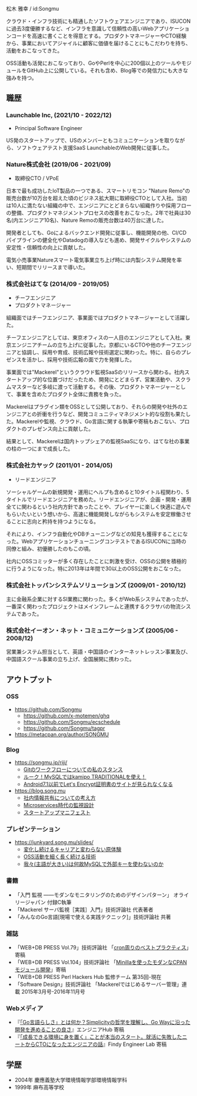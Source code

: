 松木 雅幸 / id:Songmu

クラウド・インフラ技術にも精通したソフトウェアエンジニアであり、ISUCONに過去3度優勝するなど、インフラを意識して信頼性の高いWebアプリケーションコードを高速に書くことを得意とする。プロダクトマネージャーやCTO経験から、事業においてアジャイルに顧客に価値を届けることにもこだわりを持ち、活動をおこなってきた。

OSS活動も活発におこなっており、GoやPerlを中心に200個以上のツールやモジュールをGitHub上に公開している。それも含め、Blog等での発信力にも大きな強みを持つ。

## 職歴

### Launchable Inc, (2021/10 - 2022/12)
- Principal Software Engineer

US発のスタートアップで、USのメンバーともコミュニケーションを取りながら、ソフトウェアテスト支援SaaS LaunchableのWeb開発に従事した。

### Nature株式会社 (2019/06 - 2021/09)
- 取締役CTO / VPoE

日本で最も成功したIoT製品の一つである、スマートリモコン "Nature Remo"の販売台数が10万台を超えた頃のビジネス拡大期に取締役CTOとして入社。当初は10人に満たない組織の中で、エンジニアにとどまらない組織作りや採用フローの整備、プロダクトマネジメントプロセスの改善をおこなった。2年で社員は30名(内エンジニア10名)、Nature Remoの販売台数は40万台に達した。

開発者としても、Goによるバックエンド開発に従事し、機能開発の他、CI/CDパイプラインの健全化やDatadogの導入なども進め、開発サイクルやシステムの安定性・信頼性の向上に貢献した。

電気小売事業Natureスマート電気事業立ち上げ時には内製システム開発を率い、短期間でリリースまで導いた。

### 株式会社はてな (2014/09 - 2019/05)
- チーフエンジニア
- プロダクトマネージャー

組織面ではチーフエンジニア、事業面ではプロダクトマネージャーとして活躍した。

チーフエンジニアとしては、東京オフィスの一人目のエンジニアとして入社。東京エンジニアチームの立ち上げに従事した。京都にいるCTOや他のチーフエンジニアと協調し、採用や育成、技術広報や技術選定に関わった。特に、自らのプレゼンスを活かし、採用や技術広報の面で力を発揮した。

事業面では"Mackerel"というクラウド監視SaaSのリリースから関わる。社内スタートアップ的な位置づけだったため、開発にとどまらず、営業活動や、スクラムマスターなど多岐に渡って活動する。その後、プロダクトマネージャーとして、事業を含めたプロダクト全体に責務を負った。

Mackerelはプラグイン類をOSSとして公開しており、それらの開発や社外のエンジニアとの折衝を行うなど、開発コミュニティマネジメント的な役割も果たした。Mackerelや監視、クラウド、Go言語に関する執筆や寄稿もおこない、プロダクトのプレゼンス向上に貢献した。

結果として、Mackerelは国内トップシェアの監視SaaSになり、はてな社の事業の柱の一つにまで成長した。

### 株式会社カヤック (2011/01 - 2014/05)
- リードエンジニア

ソーシャルゲームの新規開発・運用にヘルプも含めると10タイトル程関わり、5タイトルでリードエンジニアを務めた。リードエンジニアが、企画・開発・運用全てに関わるという社内方針であったことや、プレイヤーに楽しく快適に遊んでもらいたいという想いから、高速に機能開発しながらもシステムを安定稼働させることに志向と矜持を持つようになる。

それにより、インフラ自動化やDBチューニングなどの知見も獲得することになった。WebアプリケーションチューニングコンテストであるISUCONに当時の同僚と組み、初優勝したのもこの頃。

社内にOSSコミッターが多く存在したことに刺激を受け、OSSの公開を積極的に行うようになった。特に2013年は年間で30以上のOSS公開をおこなった。

### 株式会社トッパンシステムソリューションズ (2009/01 - 2010/12)
主に金融系企業に対するSI業務に関わった。多くがWeb系システムであったが、一番深く関わったプロジェクトはメインフレームと連携するクラサバの物流システムであった。

### 株式会社イーオン・ネット・コミュニケーションズ (2005/06 - 2008/12)
営業兼システム担当として、英語・中国語のインターネットレッスン事業及び、中国語スクール事業の立ち上げ、全国展開に携わった。

## アウトプット

### OSS
- <https://github.com/Songmu>
    - <https://github.com/x-motemen/ghq>
    - <https://github.com/Songmu/ecschedule>
    - <https://github.com/Songmu/tagpr>
- <https://metacpan.org/author/SONGMU>

### Blog
- <https://songmu.jp/riji/>
    - [Gitのワークフローについての私のスタンス](https://songmu.jp/riji/entry/2021-05-19-my-git-workflow.html)
    - [ルーク！MySQLではkamipo TRADITIONALを使え！](https://songmu.jp/riji/entry/2015-07-08-kamipo-traditional.html)
    - [Android7.1以前でLet's Encrypt証明書のサイトが見られなくなる](https://songmu.jp/riji/entry/2020-08-06-android-letsencrypt.html)
- <https://blog.song.mu>
    - [社内情報共有についての考え方](https://blog.song.mu/entry/open-knowledge-sharing)
    - [Microservices時代の監視設計](https://blog.song.mu/entry/microservices-monitoring-design)
    - [スタートアップマニフェスト](https://blog.song.mu/entry/startup-manifest)

### プレゼンテーション
- <https://junkyard.song.mu/slides/>
    - [変化し続けるキャリアと変わらない原体験](https://junkyard.song.mu/slides/yapc-japan-online-2022/#0)
    - [OSS活動を細く長く続ける技術](https://junkyard.song.mu/slides/jtf2021w/#0)
    - [我々(主語が大きい)は何故MySQLで外部キーを使わないのか](https://junkyard.song.mu/slides/fk-night/#0)

### 書籍
- 「入門 監視 ――モダンなモニタリングのためのデザインパターン」 オライリージャパン 付録C執筆
- 「Mackerel サーバ監視［実践］入門」技術評論社 代表著者
- 「みんなのGo言語[現場で使える実践テクニック]」技術評論社 共著

### 雑誌
- 「WEB+DB PRESS Vol.79」技術評論社 「[cron周りのベストプラクティス](https://gihyo.jp/dev/serial/01/perl-hackers-hub/002501)」寄稿
- 「WEB+DB PRESS Vol.104」技術評論社 「[Minillaを使ったモダンなCPANモジュール開発](https://gihyo.jp/dev/serial/01/perl-hackers-hub/005001)」寄稿
- 「WEB+DB PRESS Perl Hackers Hub 監修チーム 第35回-現在
- 「Software Design」技術評論社 「Mackerelではじめるサーバー管理」連載 2015年3月号-2016年11月号

### Webメディア
- 『[「Go言語らしさ」とは何か？Simplicityの哲学を理解し、Go Wayに沿った開発を進めることの良さ](https://eh-career.com/engineerhub/entry/2018/06/19/110000)』エンジニアHub 寄稿
- 『[「成長できる環境に身を置く」ことが本当のスタート。就活に失敗したニートからCTOになったエンジニアの話](https://engineer-lab.findy-code.io/neet-to-cto)』Findy Engineer Lab 寄稿

## 学歴
- 2004年 慶應義塾大学環境情報学部環境情報学科
- 1999年 麻布高等学校
